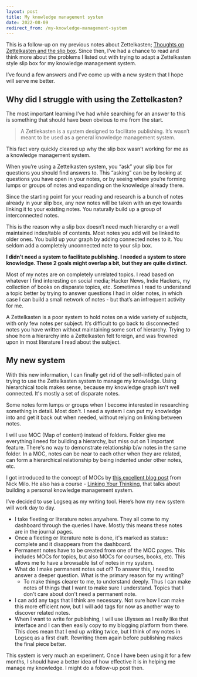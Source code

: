 ```yaml
---
layout: post
title: My knowledge management system
date: 2022-08-09
redirect_from: /my-knowledge-management-system
---
```

This is a follow-up on my previous notes about Zettelkasten; [Thoughts on Zettelkasten and the slip box](https://blog.asadjb.com/thoughts-on-zettelkasten-and-the-slip-box). Since then, I’ve had a chance to read and think more about the problems I listed out with trying to adapt a Zettelkasten style slip box for my knowledge management system.

I’ve found a few answers and I’ve come up with a new system that I hope will serve me better.

## Why did I struggle with using the Zettelkasten?

The most important learning I’ve had while searching for an answer to this is something that should have been obvious to me from the start.

> A Zettlekasten is a system designed to facilitate publishing. It’s wasn’t meant to be used as a general knowledge management system.

This fact very quickly cleared up why the slip box wasn’t working for me as a knowledge management system.

When you’re using a Zettelkasten system, you “ask” your slip box for questions you should find answers to. This “asking” can be by looking at questions you have open in your notes, or by seeing where you’re forming lumps or groups of notes and expanding on the knowledge already there.

Since the starting point for your reading and research is a bunch of notes already in your slip box, any new notes will be taken with an eye towards linking it to your existing notes. You naturally build up a group of interconnected notes.

This is the reason why a slip box doesn’t need much hierarchy or a well maintained index/table of contents. Most notes you add will be linked to older ones. You build up your graph by adding connected notes to it. You seldom add a completely unconnected note to your slip box.

**I didn’t need a system to facilitate publishing. I needed a system to store knowledge. These 2 goals might overlap a bit, but they are quite distinct.**

Most of my notes are on completely unrelated topics. I read based on whatever I find interesting on social media; Hacker News, Indie Hackers, my collection of books on disparate topics, etc. Sometimes I read to understand a topic better by trying to answer questions I had in older notes, in which case I can build a small network of notes - but that’s an infrequent activity for me.

A Zettelkasten is a poor system to hold notes on a wide variety of subjects, with only few notes per subject. It’s difficult to go back to disconnected notes you have written without maintaining some sort of hierarchy. Trying to shoe horn a hierarchy into a Zettelkasten felt foreign, and was frowned upon in most literature I read about the subject.

## My new system

With this new information, I can finally get rid of the self-inflicted pain of trying to use the Zettelkasten system to manage my knowledge. Using hierarchical tools makes sense, because my knowledge graph isn't well connected. It's mostly a set of disparate notes.

Some notes form lumps or groups when I become interested in researching something in detail. Most don't. I need a system I can put my knowledge into and get it back out when needed, without relying on linking between notes.

I will use MOC (Map of content) instead of folders. Folder give me everything I need for building a hierarchy, but miss out on 1 important feature. There's no way to demonstrate relationship b/w notes in the same folder. In a MOC, notes can be near to each other when they are related, can form a hierarchical relationship by being indented under other notes, etc.

I got introduced to the concept of MOCs by [this excellent blog post](https://medium.com/@nickmilo22/in-what-ways-can-we-form-useful-relationships-between-notes-9b9ec46973c6) from Nick Milo. He also has a course - [Linking Your Thinking](https://www.linkingyourthinking.com/), that talks about building a personal knowledge management system.

I’ve decided to use Logseq as my writing tool. Here’s how my new system will work day to day.

- I take fleeting or literature notes anywhere. They all come to my dashboard through the queries I have. Mostly this means these notes are in the journal pages.
- Once a fleeting or literature note is done, it's marked as status:: complete and it disappears from the dashboard.
- Permanent notes have to be created from one of the MOC pages. This includes MOCs for topics, but also MOCs for courses, books, etc. This allows me to have a browsable list of notes in my system.
- What do I make permanent notes out of? To answer this, I need to answer a deeper question. What is the primary reason for my writing?
  - To make things clearer to me, to understand deeply. Thus I can make notes of things that I want to make sure I understand. Topics that I don't care about don't need a permanent note.
- I can add any tags that I think are necessary. Not sure how I can make this more efficient now, but I will add tags for now as another way to discover related notes.
- When I want to write for publishing, I will use Ulysses as I really like that interface and I can then easily copy to my blogging platform from there. This does mean that I end up writing twice, but I think of my notes in Logseq as a first draft. Rewriting them again before publishing makes the final piece better.

This system is very much an experiment. Once I have been using it for a few months, I should have a better idea of how effective it is in helping me manage my knowledge. I might do a follow-up post then.